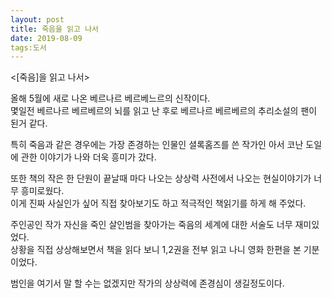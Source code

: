 ```yaml
---
layout: post
title: 죽음을 읽고 나서
date: 2019-08-09
tags:도서
---
```


<[죽음]을 읽고 나서>  
   
올해 5월에 새로 나온 베르나르 베르베느르의 신작이다.   
몇일전 베르나르 베르베르의 뇌를 읽고 난 후로 베르나르 베르베르의 추리소설의 팬이 된거 같다.  

특히 죽음과 같은 경우에는 가장 존경하는 인물인 셜록홈즈를 쓴 작가인 아서 코난 도일에 관한 이야기가 나와 더욱 흥미가 갔다.  

또한 책의 작은 한 단원이 끝날때 마다 나오는 상상력 사전에서 나오는 현실이야기가 너무 흥미로웠다.   
이게 진짜 사실인가 싶어 직접 찾아보기도 하고 적극적인 책읽기를 하게 해 주었다.  

주인공인 작가 자신을 죽인 살인범을 찾아가는 죽음의 세계에 대한 서술도 너무 재미있었다.  
상황을 직접 상상해보면서 책을 읽다 보니 1,2권을 전부 읽고 나니 영화 한편을 본 기분이었다.  

범인을 여기서 말 할 수는 없겠지만 작가의 상상력에 존경심이 생길정도이다.  


